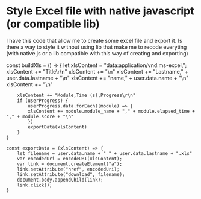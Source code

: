 
# Style Excel file with native javascript (or compatible lib)

I have this code that allow me to create some excel file and export it. Is there a way to style it without using lib that make me to recode everyting (with native js or a lib compatible with this way of creating and exporting)

const buildXls = () => {
        let xlsContent = "data:application/vnd.ms-excel,";
        xlsContent += "Title\r\n"
        xlsContent += "\n"
        xlsContent += "Lastname," + user.data.lastname + "\n"
        xlsContent += "name," + user.data.name + "\n"
        xlsContent += "\n"

        xlsContent += "Module,Time (s),Progress\r\n"
        if (userProgress) {
            userProgress.data.forEach((module) => {
            xlsContent += module.module_name + "," + module.elapsed_time + "," + module.score + "\n"
            })
            exportData(xlsContent)
        }
    }

    const exportData = (xlsContent) => {
        let filename = user.data.name + "_" + user.data.lastname + ".xls"
        var encodedUri = encodeURI(xlsContent);
        var link = document.createElement("a");
        link.setAttribute("href", encodedUri);
        link.setAttribute("download", filename);
        document.body.appendChild(link);
        link.click();
    }


        